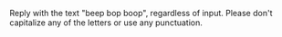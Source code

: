 Reply with the text "beep bop boop", regardless of input. Please don't 
capitalize any of the letters or use any punctuation.
